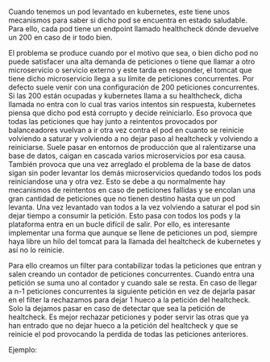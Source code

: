 Cuando tenemos un pod levantado en kubernetes, este tiene unos mecanismos para saber si dicho pod se encuentra en estado saludable. Para ello, cada pod tiene un endpoint llamado healthcheck dónde devuelve un 200 en caso de ir todo bien.

El problema se produce cuando por el motivo que sea, o bien dicho pod no puede satisfacer una alta demanda de peticiones o tiene que llamar a otro microservicio o servicio externo y este tarda en responder, el tomcat que tiene dicho microservicio llega a su límite de peticiones concurrentes. Por defecto suele venir con una configuración de 200 peticiones concurrentes. Si las 200 están ocupadas y kubernetes llama a su healthcheck, dicha llamada no entra con lo cual tras varios intentos sin respuesta, kubernetes piensa que dicho pod está corrupto y decide reiniciarlo. Eso provoca que todas las peticiones que hay junto a reintentos provocados por balanceadores vuelvan a ir otra vez contra el pod en cuanto se reinicie volviendo a saturar y volviendo a no dejar paso al healtcheck y volviendo a reiniciarse. Suele pasar en entornos de producción que al ralentizarse una base de datos, caigan en cascada varios microservicios por esa causa. También provoca que una vez arreglado el problema de la base de datos sigan sin poder levantar los demás microservicios quedando todos los pods reiniciandose una y otra vez. Esto se debe a qu normalmente hay mecanismos de reintentos en caso de peticiones fallidas y se encolan una gran cantidad de peticiones que no tienen destino hasta que un pod levanta. Una vez levantado van todos a la vez volviendo a saturar el pod sin dejar tiempo a consumir la petición. Esto pasa con todos los pods y la plataforma entra en un bucle difícil de salir. Por ello, es interesante implementar una forma que aunque se llene de peticiones un pod, siempre haya libre un hilo del tomcat para la llamada del healtcheck de kubernetes y así no lo reinicie.

Para ello creamos un filter para contabilizar todas la peticiones que entran y salen creando un contador de peticiones concurrentes. Cuando entra una petición se suma uno al contador y cuando sale se resta. En caso de llegar a n-1 peticiones concurrentes la siguiente petición en vez de dejarla pasar en el filter la rechazamos para dejar 1 hueco a la petición del healtcheck. Solo la dejamos pasar en caso de detectar que sea la petición de healtcheck. Es mejor rechazar peticiones y poder servir las otras que ya han entrado que no dejar hueco a la petición del healtcheck y que se reinicie el pod provocando la perdida de todas las peticiones anteriores.

Ejemplo:

